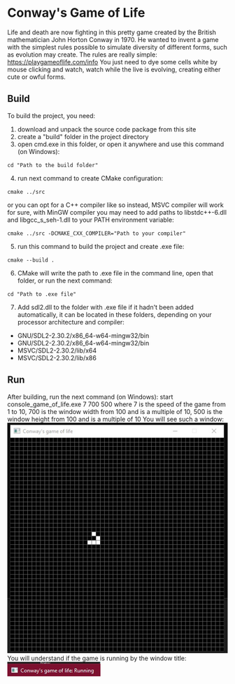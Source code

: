 # Conway's Game of Life
Life and death are now fighting in this pretty game created by the British mathematician John Horton Conway in 1970. He wanted to invent a game with the simplest rules possible to simulate diversity of different forms, such as evolution may create. The rules are really simple: https://playgameoflife.com/info You just need to dye some cells white by mouse clicking and watch, watch while the live is evolving, creating either cute or owful forms.  
  
## Build
To build the project, you need:
1.	download and unpack the source code package from this site
2.	create a "build" folder in the project directory
3.	open cmd.exe in this folder, or open it anywhere and use this command (on Windows):
```
cd "Path to the build folder" 
```
4.	run next command to create CMake configuration:
```
cmake ../src 
```  
or you can opt for a C++ compiler like so instead, MSVC compiler will work for sure,
with MinGW compiler you may need to add paths to libstdc++-6.dll and libgcc_s_seh-1.dll to your PATH environment variable:  
```  
cmake ../src -DCMAKE_CXX_COMPILER="Path to your compiler"
``` 
5.	run this command to build the project and create .exe file:
```
cmake --build .
``` 
6.	CMake will write the path to .exe file in the command line, open that folder, or run the next command:
```
cd "Path to .exe file" 
```
7.	Add sdl2.dll to the folder with .exe file if it hadn't been added automatically, it can be located in these folders, depending on your processor architecture and compiler:  
- GNU/SDL2-2.30.2/x86_64-w64-mingw32/bin  
- GNU/SDL2-2.30.2/x86_64-w64-mingw32/bin  
- MSVC/SDL2-2.30.2/lib/x64  
- MSVC/SDL2-2.30.2/lib/x86  
  
## Run
After building, run the next command (on Windows):
start console_game_of_life.exe 7 700 500 
where 7 is the speed of the game from 1 to 10,
700 is the window width from 100 and is a multiple of 10,
500 is the window height from 100 and is a multiple of 10 You will see such a window:
![window](description_media/window.jpg)  
You will understand if the game is running by the window title:  
![running](description_media/running.jpg)   